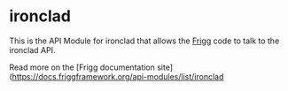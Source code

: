 # ironclad

This is the API Module for ironclad that allows the [Frigg](https://friggframework.org) code to talk to the ironclad
API.

Read more on the [Frigg documentation site](https://docs.friggframework.org/api-modules/list/ironclad
